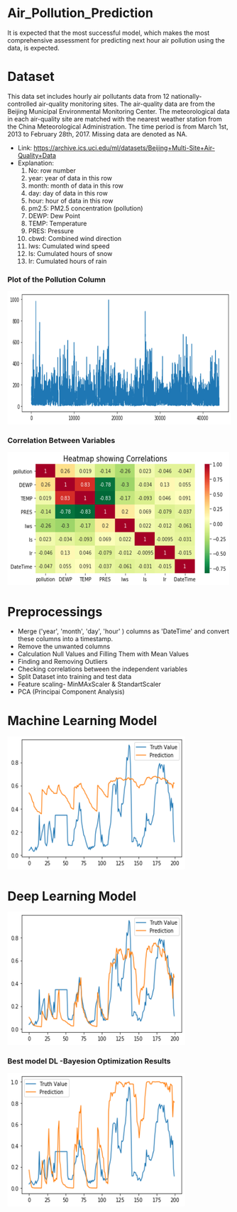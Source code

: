 # Air_Pollution_Prediction

It is expected that the most successful model, which makes the most comprehensive assessment for predicting next hour air pollution using the data, is expected.

# Dataset
This data set includes hourly air pollutants data from 12 nationally-controlled air-quality monitoring sites. The air-quality data are from the Beijing Municipal Environmental Monitoring Center. The meteorological data in each air-quality site are matched with the nearest weather station from the China Meteorological Administration. The time period is from March 1st, 2013 to February 28th, 2017. Missing data are denoted as NA.

- Link: https://archive.ics.uci.edu/ml/datasets/Beijing+Multi-Site+Air-Quality+Data
- Explanation:
    1. No: row number
    2. year: year of data in this row
    3. month: month of data in this row
    4. day: day of data in this row
    5. hour: hour of data in this row
    6. pm2.5: PM2.5 concentration (pollution)
    7. DEWP: Dew Point
    8. TEMP: Temperature
    9. PRES: Pressure
    10. cbwd: Combined wind direction
    11. Iws: Cumulated wind speed
    12. Is: Cumulated hours of snow
    13. Ir: Cumulated hours of rain

### Plot of the Pollution Column

<img src="plot_pollution.png" alt="plot_pollution"	width="700" height="300" /> 

### Correlation Between Variables

<img src="corelation_between_variables.png" alt="corelation_between_variables"	width="500" height="300" /> 


# Preprocessings
- Merge ('year', 'month', 'day', 'hour' ) columns as 'DateTime' and convert these columns into a timestamp.
- Remove the unwanted columns
- Calculation Null Values and Filling Them with Mean Values
- Finding and Removing Outliers
- Checking correlations between the independent variables
- Split Dataset into training and test data
- Feature scaling- MinMAxScaler & StandartScaler
- PCA (Principai Component Analysis)

# Machine Learning Model

<img src="machine_learning.png" alt="ml"	width="400" height="300" /> 

# Deep Learning Model

<img src="deep_learning.png" alt="dl"	width="400" height="300" /> 

### Best model DL -Bayesion Optimization Results

<img src="best_model_dl.png" alt="best_model_dl" width="400" height="300" /> 

